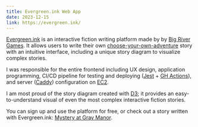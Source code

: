 ```yaml
---
title: Evergreen.ink Web App
date: 2023-12-15
link: https://evergreen.ink/
---
```


[Evergreen.ink](https://evergreen.ink/) is an interactive fiction writing platform made by by [Big River Games](https://bigrivergames.com/). It allows users to write their own [choose-your-own-adventure](https://en.wikipedia.org/wiki/Choose_Your_Own_Adventure) story with an intuitive interface, including a unique story diagram to visualize complex stories.

<content-img-row collapse>
  <content-img src="/images/silverpine/evergreen/evergreen-1.png" alt="Dashboard of user's stories"></content-img>
  <content-img src="/images/silverpine/evergreen/evergreen-2.png" alt="Viewing a story in fullscreen"></content-img>
  <content-img src="/images/silverpine/evergreen/evergreen-3.png" alt="Diagram inside story editor"></content-img>
</content-img-row>

I was responsible for the entire frontend including UX design, application programming, CI/CD pipeline for testing and deploying ([Jest](https://jestjs.io/) + [GH Actions](https://github.com/features/actions)), and server ([Caddy](https://caddyserver.com/)) configuration on [EC2](https://aws.amazon.com/ec2/).

I am most proud of the story diagram created with [D3](https://d3js.org/); it provides an easy-to-understand visual of even the most complex interactive fiction stories.

<content-img-row>
  <content-img src="/images/silverpine/evergreen/evergreen-4.png" alt="Complex story diagram"></content-img>
</content-img-row>

You can sign up and use the platform for free, or check out a story written with Evergreen.ink: [Mystery at Gray Manor](https://evergreen.ink/viewer/123/kPbbCAsx00GFPzKEyU_Iww).